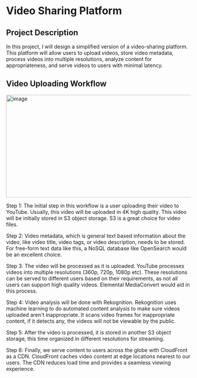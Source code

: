 <h1>Video Sharing Platform</h1>



<h2>Project Description</h2>

In this project, I will design a simplified version of a video-sharing platform. This platform will allow users to upload videos, store video metadata, process videos into multiple resolutions, analyze content for appropriateness, and serve videos to users with minimal latency.


<h2>Video Uploading Workflow</h2>

<img width="974" height="279" alt="image" src="https://github.com/user-attachments/assets/2d27673f-0b5b-43be-bd4c-09c20ff29054" />

Step 1:
The initial step in this workflow is a user uploading their video to YouTube. Usually, this video will be uploaded in 4K high quality. This video will be initially stored in S3 object storage. S3 is a great choice for video files.

Step 2:
Video metadata, which is general text based information about the video, like video title, video tags, or video description, needs to be stored. For free-form text data like this, a NoSQL database like OpenSearch would be an excellent choice. 

Step 3:
The video will be processed as it is uploaded. YouTube processes videos into multiple resolutions (360p, 720p, 1080p etc). These resolutions can be served to different users based on their requirements, as not all users can support high quality videos. Elemental MediaConvert would aid in this process.

Step 4:
Video analysis will be done with Rekognition. Rekognition uses machine learning to do automated content analysis to make sure videos uploaded aren't inappropriate. It scans video frames for inappropriate content, if it detects any, the videos will not be viewable by the public.

Step 5:
After the video is processed, it is stored in another S3 object storage, this time organized in different resolutions for streaming.

Step 6:
Finally, we serve content to users across the globe with CloudFront as a CDN. CloudFront caches video content at edge locations nearest to our users. The CDN reduces load time and provides a seamless viewing experience.
